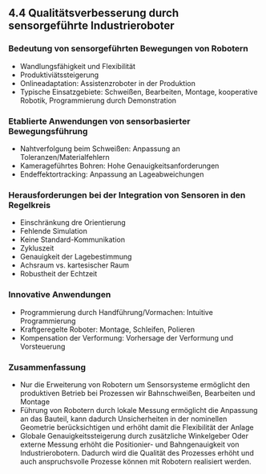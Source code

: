 ## 4.4 Qualitätsverbesserung durch sensorgeführte Industrieroboter

### Bedeutung von sensorgeführten Bewegungen von Robotern

- Wandlungsfähigkeit und Flexibilität
- Produktiviätssteigerung
- Onlineadaptation: Assistenzroboter in der Produktion
- Typische Einsatzgebiete: Schweißen, Bearbeiten, Montage, kooperative Robotik, Programmierung durch Demonstration

### Etablierte Anwendungen von sensorbasierter Bewegungsführung

- Nahtverfolgung beim Schweißen: Anpassung an Toleranzen/Materialfehlern
- Kamerageführtes Bohren: Hohe Genauigkeitsanforderungen
- Endeffektortracking: Anpassung an Lageabweichungen

### Herausforderungen bei der Integration von Sensoren in den Regelkreis

- Einschränkung dre Orientierung
- Fehlende Simulation
- Keine Standard-Kommunikation
- Zykluszeit
- Genauigkeit der Lagebestimmung
- Achsraum vs. kartesischer Raum
- Robustheit der Echtzeit

### Innovative Anwendungen

- Programmierung durch Handführung/Vormachen: Intuitive Programmierung
- Kraftgeregelte Roboter: Montage, Schleifen, Polieren
- Kompensation der Verformung: Vorhersage der Verformung und Vorsteuerung

### Zusammenfassung

- Nur die Erweiterung von Robotern um Sensorsysteme ermöglicht den produktiven Betrieb bei Prozessen wir Bahnschweißen, Bearbeiten und Montage
- Führung von Robotern durch lokale Messung ermöglicht die Anpassung an das Bauteil, kann dadurch Unsicherheiten in der nominellen Geometrie berücksichtigen und erhöht damit die Flexibilität der Anlage
- Globale Genauigkeitssteigerung durch zusätzliche Winkelgeber Oder externe Messung erhöht die Positionier- und Bahngenauigkeit von Industrierobotern. Dadurch wird die Qualität des Prozesses erhöht und auch anspruchsvolle Prozesse können mit Robotern realisiert werden.
